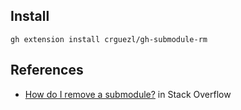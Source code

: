 ## Install

`gh extension install crguezl/gh-submodule-rm`

## References

* [How do I remove a submodule?](https://stackoverflow.com/questions/1260748/how-do-i-remove-a-submodule) in Stack Overflow